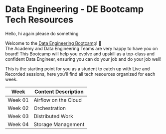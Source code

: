# Data Engineering - DE Bootcamp Tech Resources

Hello, hi again please do something

Welcome to the [Data Engineering Bootcamp](https://academy.wizeline.com/course/data-engineering-bootcamp/)! 🎉  
The Academy and Data Engineering Teams are very happy to have you on board! This Bootcamp will help you evolve and upskill as a top-class and confident Data Engineer, ensuring you can do your job and do your job well! 

This is the starting point for you as a student to catch up with Live and Recorded sessions, here you'll find all tech resources organized for each week.

Week                     | Content Description
------------------------ | -------------------------
Week 01                  | Airflow on the Cloud
Week 02                  | Orchestration
Week 03                  | Distributed Work
Week 04                  | Storage Management